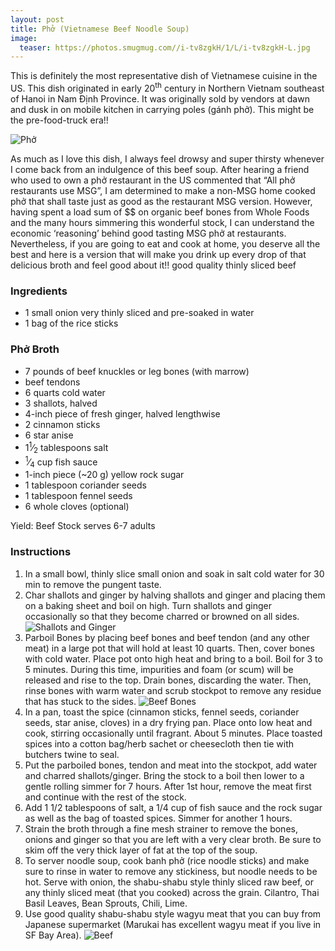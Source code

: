 ```yaml
---
layout: post
title: Phở (Vietnamese Beef Noodle Soup)
image:
  teaser: https://photos.smugmug.com//i-tv8zgkH/1/L/i-tv8zgkH-L.jpg
---
```


This is definitely the most representative dish of Vietnamese cuisine in the US. This dish originated in early 20<sup>th</sup> century in Northern Vietnam southeast of Hanoi in Nam Định Province. It was originally sold by vendors at dawn and dusk in on mobile kitchen in carrying poles (gánh phở). This might be the pre-food-truck era!!


![Phở][1]

As much as I love this dish, I always feel drowsy and super thirsty whenever I come back from an indulgence of this beef soup. After hearing a friend who used to own a phở restaurant in the US commented that &ldquo;All phở restaurants use MSG&rdquo;, I am determined to make a non-MSG home cooked phở that shall taste just as good as the restaurant MSG version. However, having spent a load sum of $$ on organic beef bones from Whole Foods and the many hours simmering this wonderful stock, I can understand the economic &lsquo;reasoning&rsquo; behind good tasting MSG phở at restaurants. Nevertheless, if you are going to eat and cook at home, you deserve all the best and here is a version that will make you drink up every drop of that delicious broth and feel good about it!!
good quality thinly sliced beef

### Ingredients
- 1 small onion very thinly sliced and pre-soaked in water
- 1 bag of the rice sticks

### Phở Broth
- 7 pounds of beef knuckles or leg bones (with marrow)
- beef tendons
- 6 quarts cold water
- 3 shallots, halved
- 4-inch piece of fresh ginger, halved lengthwise
- 2 cinnamon sticks
- 6 star anise
- 1<sup>1</sup>&frasl;<sub>2</sub> tablespoons salt
- <sup>1</sup>&frasl;<sub>4</sub> cup fish sauce
- 1-inch piece (~20 g) yellow rock sugar
- 1 tablespoon coriander seeds 
- 1 tablespoon fennel seeds
- 6 whole cloves (optional)

Yield: Beef Stock serves 6-7 adults

### Instructions
1. In a small bowl, thinly slice small onion and soak in salt cold water for 30 min to remove the pungent taste.
1. Char shallots and ginger by halving shallots and ginger and placing them on a baking sheet and boil on high. Turn shallots and ginger occasionally so that they become charred or browned on all sides.
![Shallots and Ginger][2]
1. Parboil Bones by placing beef bones and beef tendon (and any other meat) in a large pot that will hold at least 10 quarts. Then, cover bones with cold water. Place pot onto high heat and bring to a boil. Boil for 3 to 5 minutes. During this time, impurities and foam (or scum) will be released and rise to the top. Drain bones, discarding the water. Then, rinse bones with warm water and scrub stockpot to remove any residue that has stuck to the sides.
![Beef Bones][3]
1. In a pan, toast the spice (cinnamon sticks, fennel seeds, coriander seeds, star anise, cloves) in a dry frying pan. Place onto low heat and cook, stirring occasionally until fragrant. About 5 minutes. Place toasted spices into a cotton bag/herb sachet or cheesecloth then tie with butchers twine to seal.
1. Put the parboiled bones, tendon and meat into the stockpot, add water and charred shallots/ginger. Bring the stock to a boil then lower to a gentle rolling simmer for 7 hours. After 1st hour, remove the meat first and continue with the rest of the stock.
1. Add 1 1/2 tablespoons of salt, a 1/4 cup of fish sauce and the rock sugar as well as the bag of toasted spices. Simmer for another 1 hours.
1. Strain the broth through a fine mesh strainer to remove the bones, onions and ginger so that you are left with a very clear broth. Be sure to skim off the very thick layer of fat at the top of the soup.
1. To server noodle soup, cook banh phở (rice noodle sticks) and make sure to rinse in water to remove any stickiness, but noodle needs to be hot. Serve with onion, the shabu-shabu style thinly sliced raw beef, or any thinly sliced meat (that you cooked) across the grain. Cilantro, Thai Basil Leaves, Bean Sprouts, Chili, Lime. 
1. Use good quality shabu-shabu style wagyu meat that you can buy from Japanese supermarket (Marukai has excellent wagyu meat if you live in SF Bay Area).
![Beef][4]

[1]: https://media.tumblr.com/6bcb2eb5905d188b20c538bd445a6f10/tumblr_inline_nbt7yvu2Y91sn7z7o.jpg
[2]: https://media.tumblr.com/d785b67db480db829d2bd7f8c48727f5/tumblr_inline_nbt90pskY31sn7z7o.jpg
[3]: https://media.tumblr.com/9711a625aa6e03f1b89a45d0a25a18c8/tumblr_inline_nbt8v2KeEX1sn7z7o.jpg
[4]: https://media.tumblr.com/d30e012f882c76eb4c317ae1b344f8df/tumblr_inline_nbt9fr0BSG1sn7z7o.jpg
